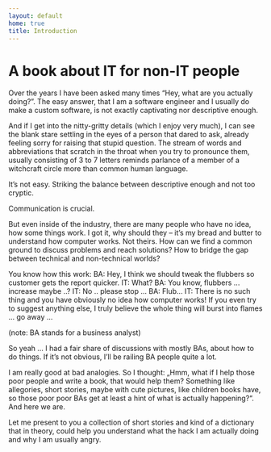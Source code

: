 ```yaml
---
layout: default
home: true
title: Introduction
---
```


# A book about IT for non-IT people

Over the years I have been asked many times “Hey, what are you actually doing?”. The easy answer, that I am a software engineer and I usually do make a custom software, is not exactly captivating nor descriptive enough. 

And if I get into the nitty-gritty details (which I enjoy very much), I can see the blank stare settling in the eyes of a person that dared to ask, already feeling sorry for raising that stupid question. The stream of words and abbreviations that scratch in the throat when you try to pronounce them, usually consisting of 3 to 7 letters reminds parlance of a member of a witchcraft circle more than common human language.

It’s not easy. Striking the balance between descriptive enough and not too cryptic.

Communication is crucial.

But even inside of the industry, there are many people who have no idea, how some things work. I got it, why should they – it’s my bread and butter to understand how computer works. Not theirs. How can we find a common ground to discuss problems and reach solutions? How to bridge the gap between technical and non-technical worlds?

You know how this work:
BA: Hey, I think we should tweak the flubbers so customer gets the report quicker.
IT: What?
BA: You know, flubbers ... increase maybe ..?
IT: No .. please stop ...
BA: Flub...
IT: There is no such thing and you have obviously no idea how computer works! If you even try to suggest anything else, I truly believe the whole thing will burst into flames ... go away ...

(note: BA stands for a business analyst)

So yeah ... I had a fair share of discussions with mostly BAs, about how to do things. If it’s not obvious, I’ll be railing BA people quite a lot. 

I am really good at bad analogies. So I thought: „Hmm, what if I help those poor people and write a book, that would help them? Something like allegories, short stories, maybe with cute pictures, like children books have, so those poor poor BAs get at least a hint of what is actually happening?“. And here we are. 

Let me present to you a collection of short stories and kind of a dictionary that in theory, could help you understand what the hack I am actually doing and why I am usually angry.